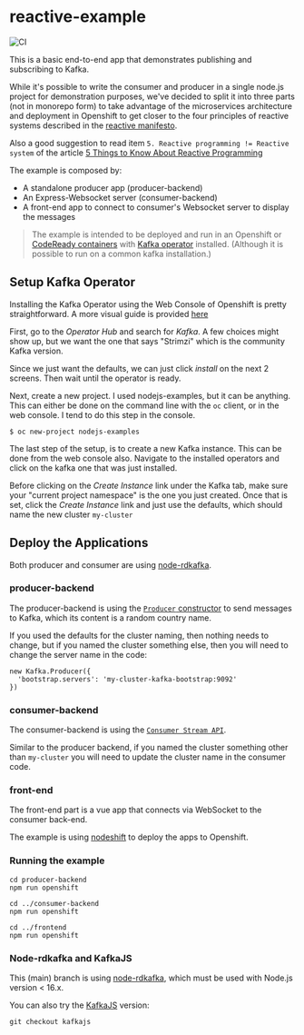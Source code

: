 # reactive-example

![CI](https://github.com/nodeshift-starters/reactive-example/workflows/ci/badge.svg)

This is a basic end-to-end app that demonstrates publishing and subscribing to Kafka.

While it's possible to write the consumer and producer in a single node.js project for demonstration purposes, we've decided to split it into three parts (not in monorepo form) to take advantage of the microservices architecture and deployment in Openshift to get closer to the four principles of reactive systems described in the 
[reactive manifesto](https://www.reactivemanifesto.org/).

Also a good suggestion to read item `5. Reactive programming != Reactive system` of the article [5 Things to Know About Reactive Programming](https://developers.redhat.com/blog/2017/06/30/5-things-to-know-about-reactive-programming)

The example is composed by:

- A standalone producer app (producer-backend)
- An Express-Websocket server (consumer-backend)
- A front-end app to connect to consumer's Websocket server to display the messages

> The example is intended to be deployed and run in an Openshift or [CodeReady containers](https://developers.redhat.com/products/codeready-containers/overview) with [Kafka operator](https://strimzi.io/quickstarts/) installed. (Although it is possible to run on a common kafka installation.)

## Setup Kafka Operator

Installing the Kafka Operator using the Web Console of Openshift is pretty straightforward.  A more visual guide is provided [here](./KAFKA_OPERATOR_SETUP.md)

First, go to the *Operator Hub* and search for *Kafka*.  A few choices might show up,  but we want the one that says "Strimzi" which is the community Kafka version.

Since we just want the defaults, we can just click *install* on the next 2 screens.  Then wait until the operator is ready.

Next, create a new project.  I used nodejs-examples, but it can be anything.  This can either be done on the command line with the `oc` client, or in the web console.  I tend to do this step in the console.

```
$ oc new-project nodejs-examples
```

The last step of the setup, is to create a new Kafka instance.  This can be done from the web console also.  Navigate to the installed operators and click on the kafka one that was just installed.

Before clicking on the *Create Instance* link under the Kafka tab, make sure your "current project namespace" is the one you just created.  Once that is set, click the *Create Instance* link and just use the defaults, which should name the new cluster `my-cluster`

## Deploy the Applications

Both producer and consumer are using [node-rdkafka](https://github.com/Blizzard/node-rdkafka).

### producer-backend

The producer-backend is using the [`Producer` constructor](https://github.com/Blizzard/node-rdkafka#sending-messages) to
send messages to Kafka, which its content is a random country name.

If you used the defaults for the cluster naming, then nothing needs to change, but if you named the cluster something else, then you will need to change the server name in the code:

```
new Kafka.Producer({
  'bootstrap.servers': 'my-cluster-kafka-bootstrap:9092'
})
```

### consumer-backend

The consumer-backend is using the [`Consumer Stream API`](https://github.com/Blizzard/node-rdkafka#stream-api-1).

Similar to the producer backend,  if you named the cluster something other than `my-cluster` you will need to update the cluster name in the consumer code.

### front-end

The front-end part is a vue app that connects via WebSocket to the consumer back-end.

The example is using [nodeshift](https://github.com/nodeshift/nodeshift) to deploy the apps to Openshift.

### Running the example

```
cd producer-backend
npm run openshift

cd ../consumer-backend
npm run openshift

cd ../frontend
npm run openshift
```

### Node-rdkafka and KafkaJS

This (main) branch is using [node-rdkafka](https://github.com/Blizzard/node-rdkafka), which must be used with Node.js version < 16.x.

You can also try the [KafkaJS](https://github.com/tulios/kafkajs/) version:

```
git checkout kafkajs
```
